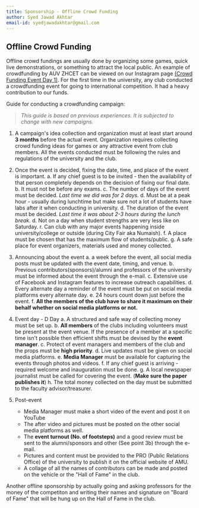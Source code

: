 ```yaml
---
title: Sponsorship - Offline Crowd Funding
author: Syed Jawad Akhtar
email-id: syedjawadakhtar@gmail.com
---
```


## Offline Crowd Funding

Offline crowd fundings are usually done by organizing some games, quick live demonstrations, or something to attract the local public. An example of crowdfunding by AUV ZHCET can be viewed on our Instagram page [(Crowd Funding Event Day 1)](https://www.instagram.com/p/BfOR1dYFS9j/?igshid=1on4booxen41v). For the first time in the university, any club conducted a crowdfunding event for going to international competition. It had a heavy contribution to our funds.

Guide for conducting a crowdfunding campaign:

> _This guide is based on previous experiences. It is subjected to change with new campaigns._

1. A campaign's idea collection and organization must at least start around **3 months** before the actual event. Organization requires collecting crowd funding ideas for games or any attractive event from club members. All the events conducted must be following the rules and regulations of the university and the club.

2. Once the event is decided, fixing the date, time, and place of the event is important.
    a. If any chief guest is to be invited - then the availability of that person completely depends on the decision of fixing our final date.
    b. It must not be before any exams.
    c. The number of days of the event must be decided. _Last time we did was for 2 days._
    d. Must be at a peak hour - usually during lunchtime but make sure not a lot of students have labs after it when conducting in university.
    d. The duration of the event must be decided. _Last time it was about 2-3 hours during the lunch break._
    d. Not on a day when student strengths are very less like on Saturday.
    r. Can club with any major events happening inside university/college or outside (during City Fair aka Numaish).
    f. A place must be chosen that has the maximum flow of students/public.
    g. A safe place for event organizers, materials used and money collected.

3. Announcing about the event
    a. a week before the event, all social media posts must be updated with the event date, timing, and venue.
    b. Previous contributors(sponsors)/alumni and professors of the university must be informed about the event through the e-mail.
    c. Extensive use of Facebook and Instagram features to increase outreach capabilities.
    d. Every alternate day a reminder of the event must be put on social media platforms every alternate day.
    e. 24 hours count down just before the event.
    f. **All the members of the club have to share it maximum on their behalf whether on social media platforms or not.**

4. Event day - D Day
    a. A structured and safe way of collecting money must be set up.
    b. **All members** of the clubs including volunteers must be present at the event venue. If the presence of a member at a specific time isn't possible then efficient shifts must be devised by the **event manager**.
    c. Protect of event managers and members of the club and the props must be **high priority**.
    d. Live updates must be given on social media platforms.
    e. **Media Manager** must be available for capturing the events through photos and videos.
    f. If any chief guest is arriving - required welcome and inauguration must be done.
    g. A local newspaper journalist must be called for covering the event. (**Make sure the paper publishes it**)
    h. The total money collected on the day must be submitted to the faculty advisor/treasurer.

5. Post-event
    - Media Manager must make a short video of the event and post it on YouTube
    - The after video and pictures must be posted on the other social media platforms as well.
    - The **event turnout (No. of footsteps)** and a good review must be sent to the alumni/sponsors and other (See point 3b) through the e-mail.
    - Pictures and content must be provided to the PRO (Public Relations Office) of the university to publish it on the official website of AMU.
    - A collage of all the names of contributors can be made and posted on the vehicle or the "Hall of Fame" in the club.

Another offline sponsorship by actually going and asking professors for the money of the competiton and writing their names and signature on "Board of Fame" that will be hung up on the Hall of Fame in the club.
